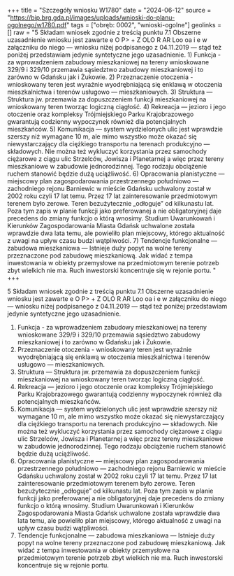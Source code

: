 +++
title = "Szczegóły wniosku W1780"
date = "2024-06-12"
source = "https://bip.brg.gda.pl/images/uploads/wnioski-do-planu-ogolnego/w1780.pdf"
tags = ["obręb: 0002", "wnioski-ogolne"]
geolinks = []
raw = "5 Składam wniosek zgodnie z treścią punktu 7.1 Obszerne uzasadnienie wniosku jest zawarte e O P> + Z OLO R AR Loo oa i e w załączniku do niego — wniosku niżej podpisanego z 04.11.2019 — stąd też poniżej przedstawiam jedynie syntetyczne jego uzasadnienie. 1) Funkcja - za wprowadzeniem zabudowy mieszkaniowej na tereny wnioskowane 329/9 i 329/10 przemawia sąsiedztwo zabudowy mieszkaniowej i to zarówno w Gdańsku jak i Żukowie. 2) Przeznaczenie otoczenia - wnioskowany teren jest wyraźnie wyodrębniającą się enklawą w otoczenia mieszkalnictwa i terenów usługowo — mieszkaniowych. 3) Struktura — Struktura jw. przemawia za dopuszczeniem funkcji mieszkaniowej na wnioskowany teren tworząc logiczną ciągłość. 4) Rekreacja — jezioro i jego otoczenie oraz kompleksy Trójmiejskiego Parku Krajobrazowego gwarantują codzienny wypoczynek również dla potencjalnych mieszkańców. 5) Komunikacja — system wydzielonych ulic jest wprawdzie szerszy niż wymagane 10 m, ale mimo wszystko może okazać się niewystarczający dla ciężkiego transportu na terenach produkcyjno — składowych. Nie można też wykluczyć korzystania przez samochody ciężarowe z ciągu ulic Strzelców, Jowisza i Planetarnej a więc przez tereny mieszkaniowe w zabudowie jednorodzinnej. Tego rodzaju obciążenie ruchem stanowić będzie dużą uciążliwość. 6) Opracowania planistyczne — miejscowy plan zagospodarowania przestrzennego południowo — zachodniego rejonu Barniewic w mieście Gdańsku uchwalony został w 2002 roku czyli 17 lat temu. Przez 17 lat zainteresowanie przedmiotowym terenem było zerowe. Teren bezużytecznie „odłoguje” od kilkunastu lat. Poza tym zapis w planie funkcji jako preferowanej a nie obligatoryjnej daje precedens do zmiany funkcjo o którą wnosimy. Studium Uwarunkowań i Kierunków Zagospodarowania Miasta Gdańsk uchwalone została wprawdzie dwa lata temu, ale powieliło plan miejscowy, którego aktualność z uwagi na upływ czasu budzi wątpliwości. 7) Tendencje funkcjonalne — zabudowa mieszkaniowa — Istnieje duży popyt na wolne tereny przeznaczone pod zabudowę mieszkaniową. Jak widać z tempa inwestowania w obiekty przemysłowe na przedmiotowym terenie potrzeb zbyt wielkich nie ma. Ruch inwestorski koncentruje się w rejonie portu. "
+++

5 Składam wniosek zgodnie z treścią punktu 7.1 Obszerne uzasadnienie wniosku jest zawarte
e O P> + Z OLO R AR Loo oa
i
e
w załączniku do niego — wniosku niżej podpisanego z 04.11.2019 — stąd też poniżej przedstawiam
jedynie syntetyczne jego uzasadnienie.
1) Funkcja - za wprowadzeniem zabudowy mieszkaniowej na tereny wnioskowane 329/9 i 329/10
przemawia sąsiedztwo zabudowy mieszkaniowej i to zarówno w Gdańsku jak i Żukowie.
2) Przeznaczenie otoczenia - wnioskowany teren jest wyraźnie wyodrębniającą się enklawą w
otoczenia mieszkalnictwa i terenów usługowo — mieszkaniowych.
3) Struktura — Struktura jw. przemawia za dopuszczeniem funkcji mieszkaniowej na wnioskowany
teren tworząc logiczną ciągłość.
4) Rekreacja — jezioro i jego otoczenie oraz kompleksy Trójmiejskiego Parku Krajobrazowego
gwarantują codzienny wypoczynek również dla potencjalnych mieszkańców.
5) Komunikacja — system wydzielonych ulic jest wprawdzie szerszy niż wymagane 10 m, ale mimo
wszystko może okazać się niewystarczający dla ciężkiego transportu na terenach produkcyjno —
składowych. Nie można też wykluczyć korzystania przez samochody ciężarowe z ciągu ulic
Strzelców, Jowisza i Planetarnej a więc przez tereny mieszkaniowe w zabudowie jednorodzinnej.
Tego rodzaju obciążenie ruchem stanowić będzie dużą uciążliwość.
6) Opracowania planistyczne — miejscowy plan zagospodarowania przestrzennego południowo —
zachodniego rejonu Barniewic w mieście Gdańsku uchwalony został w 2002 roku czyli 17 lat temu.
Przez 17 lat zainteresowanie przedmiotowym terenem było zerowe. Teren bezużytecznie
„odłoguje” od kilkunastu lat. Poza tym zapis w planie funkcji jako preferowanej a nie obligatoryjnej
daje precedens do zmiany funkcjo o którą wnosimy.
Studium Uwarunkowań i Kierunków Zagospodarowania Miasta Gdańsk uchwalone
została wprawdzie dwa lata temu, ale powieliło plan miejscowy, którego aktualność z uwagi na
upływ czasu budzi wątpliwości.
7) Tendencje funkcjonalne — zabudowa mieszkaniowa — Istnieje duży popyt na wolne tereny
przeznaczone pod zabudowę mieszkaniową. Jak widać z tempa inwestowania w obiekty
przemysłowe na przedmiotowym terenie potrzeb zbyt wielkich nie ma. Ruch inwestorski
koncentruje się w rejonie portu.



